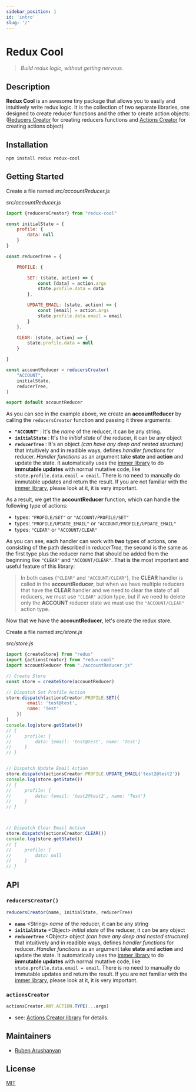 ```yaml
---
sidebar_position: 1
id: 'intro'
slug: '/'
---
```



# Redux Cool

> *Build redux logic, without getting nervous.*

## Description

**Redux Cool** is an awesome tiny package that allows you to easily and intuitively write redux logic. It is the collection of two separate libraries, one designed to create reducer functions and the other to create action objects: ([Reducers Creator](https://github.com/Ruben-Arushanyan/reducers-creator) for creating reducers functions and [Actions Creator](https://github.com/Ruben-Arushanyan/actions-creator) for creating actions object)

## Installation

```bash
npm install redux redux-cool
```

## Getting Started

Create a file named *src/accountReducer.js*

*src/accountReducer.js*
```javascript
import {reducersCreator} from "redux-cool"

const initialState = {
    profile: {
        data: null
    }
}

const reducerTree = {

    PROFILE: {

        SET: (state, action) => {
            const [data] = action.args
            state.profile.data = data
        },

        UPDATE_EMAIL: (state, action) => {
            const [email] = action.args
            state.profile.data.email = email
        }
    },

    CLEAR: (state, action) => {
        state.profile.data = null
    }

}

const accountReducer = reducersCreator(
    "ACCOUNT",
    initialState,
    reducerTree,
)

export default accountReducer

```
As you can see in the example above, we create an **accountReducer** by calling the `reducersCreator` function and passing it three arguments:

- **`"ACCOUNT"`** : It's the *name* of the reducer, it can be any string.
- **`initialState`** : It's the *initial state* of the reducer, it can be any object
- **`reducerTree`** : It's an object *(can have any deep and nested structure)* that intuitively and in readible ways, defines *handler functions* for reducer. *Handler functions* as an argument take **state** and **action** and update the state. It automatically uses the [immer library](https://immerjs.github.io/immer/) to do **immutable updates** with normal mutative code, like `state.profile.data.email = email`. There is no need to manually do immutable updates and return the result. If you are not familiar with the [immer library](https://immerjs.github.io/immer/), please look at it, it is very important.

As a result, we get the **accountReducer** function, which can handle the following type of actions:
- types: `"PROFILE/SET"` or `"ACCOUNT/PROFILE/SET"`
- types: `"PROFILE/UPDATE_EMAIL"` or `"ACCOUNT/PROFILE/UPDATE_EMAIL"`
- types: `"CLEAR"` or `"ACCOUNT/CLEAR"`

As you can see, each handler can work with **two** types of actions, one consisting of the path described in *reducerTree*, the second is the same as the first type plus the reducer name that should be added from the beginning like `"CLEAR"` and `"ACCOUNT/CLEAR"`. That is the most important and useful feature of this library:

>In both cases (`"CLEAR"` and `"ACCOUNT/CLEAR"`), the **CLEAR** handler is called in the         **accountReducer**, but when we have multiple reducers that have the **CLEAR** handler and we need to clear the state of all reducers, we must use `"CLEAR"` action type, but if we need to delete only the **ACCOUNT** reducer state we must use the `"ACCOUNT/CLEAR"` action type.


Now that we have the **accountReducer**, let's create the redux store.

Create a file named *src/store.js*

*src/store.js*
```javascript
import {createStore} from "redux"
import {actionsCreator} from "redux-cool"
import accountReducer from "./accountReducer.js"

// Create Store
const store = createStore(accountReducer)

// Dispatch Set Profile Action
store.dispatch(actionsCreator.PROFILE.SET({
        email: 'test@test',
        name: 'Test'
    })
)
console.log(store.getState())
// {
//     profile: {
//         data: {email: 'test@test', name: 'Test'}
//     }
// }


// Dispatch Update Email Action
store.dispatch(actionsCreator.PROFILE.UPDATE_EMAIL('test2@test2'))
console.log(store.getState())
// {
//     profile: {
//         data: {email: 'test2@test2', name: 'Test'}
//     }
// }



// Dispatch Clear Email Action
store.dispatch(actionsCreator.CLEAR())
console.log(store.getState())
// {
//     profile: {
//         data: null
//     }
// }

```


## API

### `reducersCreator()`
```javascript
reducersCreator(name, initialState, reducerTree)
```

- **`name`** <String\> *name* of the reducer, it can be any string
- **`initialState`** <Object\> *initial state* of the reducer, it can be any object
- **`reducerTree`** <Object\> object *(can have any deep and nested structure)* that intuitively and in readible ways, defines *handler functions* for reducer. *Handler functions* as an argument take **state** and **action** and update the state. It automatically uses the [immer library](https://immerjs.github.io/immer/) to do **immutable updates** with normal mutative code, like `state.profile.data.email = email`. There is no need to manually do immutable updates and return the result. If you are not familiar with the [immer library](https://immerjs.github.io/immer/), please look at it, it is very important.

### `actionsCreator`

```javascript
actionsCreator.ANY.ACTION.TYPE(...args)
```
- see: [Actions Creator library](https://github.com/Ruben-Arushanyan/actions-creator)  for details.

## Maintainers

- [Ruben Arushanyan](https://github.com/ruben-arushanyan)

## License

[MIT](https://github.com/ruben-arushanyan/redux-cool/blob/master/LICENSE)
